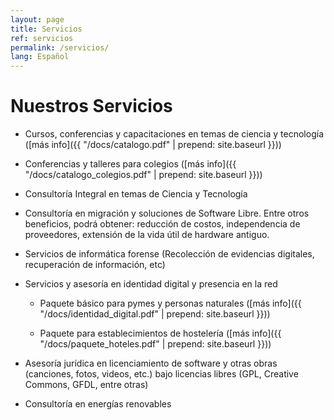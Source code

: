 ```yaml
---
layout: page
title: Servicios
ref: servicios
permalink: /servicios/
lang: Español
---
```


# Nuestros Servicios

  * Cursos, conferencias y capacitaciones en temas de ciencia y tecnología ([más info]({{ "/docs/catalogo.pdf" | prepend: site.baseurl }}))

  * Conferencias y talleres para colegios ([más info]({{ "/docs/catalogo_colegios.pdf" | prepend: site.baseurl }}))

  * Consultoría Integral en temas de Ciencia y Tecnología

  * Consultoría en migración y soluciones de Software Libre. Entre otros beneficios, podrá obtener: reducción de costos, independencia de proveedores, extensión de la vida útil de hardware antiguo.

  * Servicios de informática forense (Recolección de evidencias digitales, recuperación de información, etc)

  * Servicios y asesoría en identidad digital y presencia en la red

    * Paquete básico para pymes y personas naturales ([más info]({{ "/docs/identidad_digital.pdf" | prepend: site.baseurl }}))

    * Paquete para establecimientos de hostelería ([más info]({{ "/docs/paquete_hoteles.pdf" | prepend: site.baseurl }}))

  * Asesoría jurídica en licenciamiento de software y otras obras (canciones, fotos, videos, etc.) bajo licencias libres (GPL, Creative Commons, GFDL, entre otras)

  * Consultoría en energías renovables

